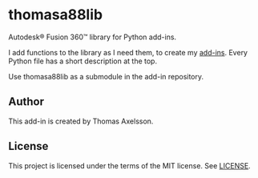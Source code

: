 # thomasa88lib

Autodesk® Fusion 360™ library for Python add-ins.

I add functions to the library as I need them, to create my [add-ins](https://github.com/topics/fusion-360?q=user%3Athomasa88&unscoped_q=user%3Athomasa88). Every Python file has a short description at the top.

Use thomasa88lib as a submodule in the add-in repository.

## Author

This add-in is created by Thomas Axelsson.

## License

This project is licensed under the terms of the MIT license. See [LICENSE](LICENSE).
